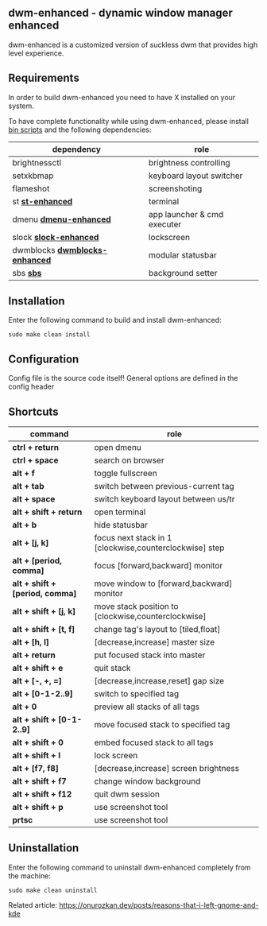 dwm-enhanced - dynamic window manager enhanced
--------------------
dwm-enhanced is a customized version of suckless dwm that provides high level experience.


Requirements
------------
In order to build dwm-enhanced you need to have X installed on your system.

To have complete functionality while using dwm-enhanced, please install [bin scripts](https://github.com/ozkanonur/dotfiles/tree/master/.local/bin) and the following dependencies:

| dependency																		    | role                          |
| -									 								 				    | -                             |
| brightnessctl						 								 				    | brightness controlling        |
| setxkbmap							 								 				    | keyboard layout switcher      |
| flameshot															 				    | screenshoting				    |
| st **[st-enhanced](https://github.com/ozkanonur/st-enhanced)**         				| terminal                      |
| dmenu  **[dmenu-enhanced](https://github.com/ozkanonur/dmenu-enhanced)**				| app launcher & cmd executer   |
| slock **[slock-enhanced](https://github.com/ozkanonur/slock-enhanced)**         		| lockscreen                    |
| dwmblocks  **[dwmblocks-enhanced](https://github.com/ozkanonur/dwmblocks-enhanced)**  | modular statusbar             |
| sbs  **[sbs](https://github.com/ozkanonur/sbs)**                                      | background setter             |


Installation
------------
Enter the following command to build and install dwm-enhanced:

    sudo make clean install

Configuration
------------
Config file is the source code itself! General options are defined in the config header

Shortcuts
------------
| command								    | role												                            |
| -											| -													                            |
| **ctrl + return**							| open dmenu											                        |
| **ctrl + space**							| search on browser											                    |
| **alt + f**								| toggle fullscreen                     									    |
| **alt + tab**								| switch between previous-current tag                     						|
| **alt + space**							| switch keyboard layout between us/tr											|
| **alt + shift + return**					| open terminal										                            |
| **alt + b**								| hide statusbar									                            |
| **alt + [j, k]**							| focus next stack in 1 [clockwise,counterclockwise] step				        |
| **alt + [period, comma]**					| focus [forward,backward] monitor                                              |
| **alt + shift + [period, comma]**			| move window to [forward,backward] monitor                                     |
| **alt + shift + [j, k]**					| move stack position to [clockwise,counterclockwise]	                       	|
| **alt + shift + [t, f]**		            | change tag's layout to [tiled,float]											|
| **alt + [h, l]**							| [decrease,increase] master size						  		                |
| **alt + return**							| put focused stack into master				  		                            |
| **alt + shift + e**						| quit stack								  		                            |
| **alt + [-, +, =]**						| [decrease,increase,reset] gap size							  		        |
| **alt + [0-1-2..9]**					 	| switch to specified tag					  		                            |
| **alt + 0**								| preview all stacks of all tags						  		                |
| **alt + shift + [0-1-2..9]**				| move focused stack to specified tag		  		                            |
| **alt + shift + 0**						| embed focused stack to all tags			  		                            |
| **alt + shift + l**						| lock screen								  		                            |
| **alt + [f7, f8]**						| [decrease,increase] screen brightness				                    		|
| **alt + shift + f7**						| change window background									                    |
| **alt + shift + f12**						| quit dwm session									                            |
| **alt + shift + p**						| use screenshot tool						  		                            |
| **prtsc**									| use screenshot tool						  		                            |

Uninstallation
------------
Enter the following command to uninstall dwm-enhanced completely from the machine:

    sudo make clean uninstall


Related article: https://onurozkan.dev/posts/reasons-that-i-left-gnome-and-kde
